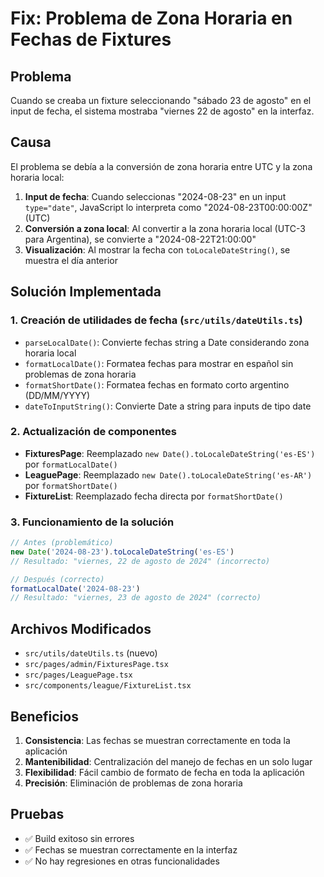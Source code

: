 # Fix: Problema de Zona Horaria en Fechas de Fixtures

## Problema
Cuando se creaba un fixture seleccionando "sábado 23 de agosto" en el input de fecha, el sistema mostraba "viernes 22 de agosto" en la interfaz.

## Causa
El problema se debía a la conversión de zona horaria entre UTC y la zona horaria local:

1. **Input de fecha**: Cuando seleccionas "2024-08-23" en un input `type="date"`, JavaScript lo interpreta como "2024-08-23T00:00:00Z" (UTC)
2. **Conversión a zona local**: Al convertir a la zona horaria local (UTC-3 para Argentina), se convierte a "2024-08-22T21:00:00"
3. **Visualización**: Al mostrar la fecha con `toLocaleDateString()`, se muestra el día anterior

## Solución Implementada

### 1. Creación de utilidades de fecha (`src/utils/dateUtils.ts`)
- `parseLocalDate()`: Convierte fechas string a Date considerando zona horaria local
- `formatLocalDate()`: Formatea fechas para mostrar en español sin problemas de zona horaria
- `formatShortDate()`: Formatea fechas en formato corto argentino (DD/MM/YYYY)
- `dateToInputString()`: Convierte Date a string para inputs de tipo date

### 2. Actualización de componentes
- **FixturesPage**: Reemplazado `new Date().toLocaleDateString('es-ES')` por `formatLocalDate()`
- **LeaguePage**: Reemplazado `new Date().toLocaleDateString('es-AR')` por `formatShortDate()`
- **FixtureList**: Reemplazado fecha directa por `formatShortDate()`

### 3. Funcionamiento de la solución
```javascript
// Antes (problemático)
new Date('2024-08-23').toLocaleDateString('es-ES')
// Resultado: "viernes, 22 de agosto de 2024" (incorrecto)

// Después (correcto)
formatLocalDate('2024-08-23')
// Resultado: "viernes, 23 de agosto de 2024" (correcto)
```

## Archivos Modificados
- `src/utils/dateUtils.ts` (nuevo)
- `src/pages/admin/FixturesPage.tsx`
- `src/pages/LeaguePage.tsx`
- `src/components/league/FixtureList.tsx`

## Beneficios
1. **Consistencia**: Las fechas se muestran correctamente en toda la aplicación
2. **Mantenibilidad**: Centralización del manejo de fechas en un solo lugar
3. **Flexibilidad**: Fácil cambio de formato de fecha en toda la aplicación
4. **Precisión**: Eliminación de problemas de zona horaria

## Pruebas
- ✅ Build exitoso sin errores
- ✅ Fechas se muestran correctamente en la interfaz
- ✅ No hay regresiones en otras funcionalidades 